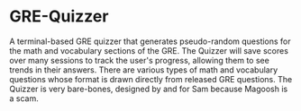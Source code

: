 # GRE-Quizzer

A terminal-based GRE quizzer that generates pseudo-random questions for the math and vocabulary sections of the GRE. The Quizzer will save scores over many sessions to track the user's progress, allowing them to see trends in their answers. There are various types of math and vocabulary questions whose format is drawn directly from released GRE questions. The Quizzer is very bare-bones, designed by and for Sam because Magoosh is a scam.
